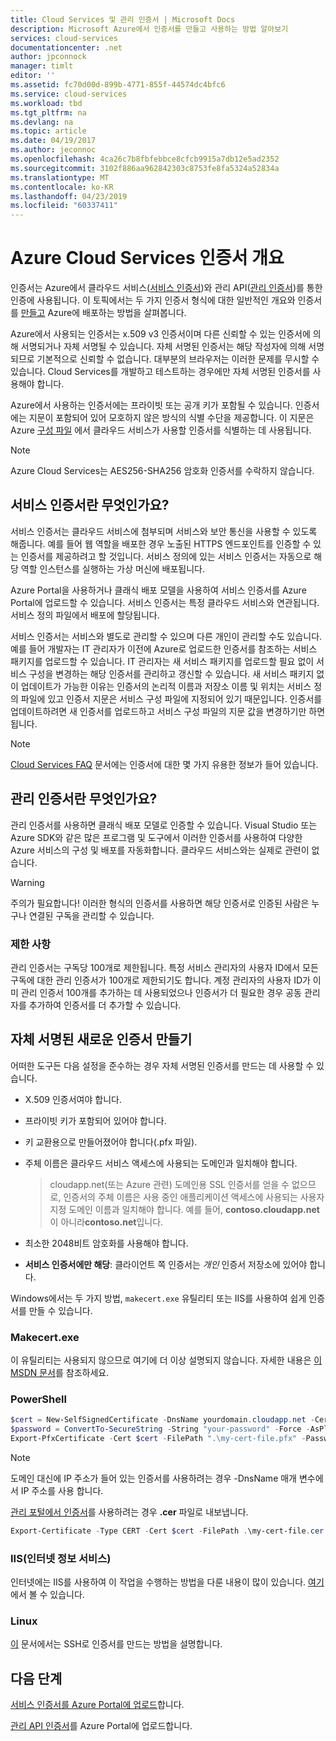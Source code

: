 ```yaml
---
title: Cloud Services 및 관리 인증서 | Microsoft Docs
description: Microsoft Azure에서 인증서를 만들고 사용하는 방법 알아보기
services: cloud-services
documentationcenter: .net
author: jpconnock
manager: timlt
editor: ''
ms.assetid: fc70d00d-899b-4771-855f-44574dc4bfc6
ms.service: cloud-services
ms.workload: tbd
ms.tgt_pltfrm: na
ms.devlang: na
ms.topic: article
ms.date: 04/19/2017
ms.author: jeconnoc
ms.openlocfilehash: 4ca26c7b8fbfebbce8cfcb9915a7db12e5ad2352
ms.sourcegitcommit: 3102f886aa962842303c8753fe8fa5324a52834a
ms.translationtype: MT
ms.contentlocale: ko-KR
ms.lasthandoff: 04/23/2019
ms.locfileid: "60337411"
---
```

# <a name="certificates-overview-for-azure-cloud-services"></a>Azure Cloud Services 인증서 개요
인증서는 Azure에서 클라우드 서비스([서비스 인증서](#what-are-service-certificates))와 관리 API([관리 인증서](#what-are-management-certificates))를 통한 인증에 사용됩니다. 이 토픽에서는 두 가지 인증서 형식에 대한 일반적인 개요와 인증서를 [만들고](#create) Azure에 배포하는 방법을 살펴봅니다.

Azure에서 사용되는 인증서는 x.509 v3 인증서이며 다른 신뢰할 수 있는 인증서에 의해 서명되거나 자체 서명될 수 있습니다. 자체 서명된 인증서는 해당 작성자에 의해 서명되므로 기본적으로 신뢰할 수 없습니다. 대부분의 브라우저는 이러한 문제를 무시할 수 있습니다. Cloud Services를 개발하고 테스트하는 경우에만 자체 서명된 인증서를 사용해야 합니다. 

Azure에서 사용하는 인증서에는 프라이빗 또는 공개 키가 포함될 수 있습니다. 인증서에는 지문이 포함되어 있어 모호하지 않은 방식의 식별 수단을 제공합니다. 이 지문은 Azure [구성 파일](cloud-services-configure-ssl-certificate-portal.md) 에서 클라우드 서비스가 사용할 인증서를 식별하는 데 사용됩니다. 

>[!Note]
>Azure Cloud Services는 AES256-SHA256 암호화 인증서를 수락하지 않습니다.

## <a name="what-are-service-certificates"></a>서비스 인증서란 무엇인가요?
서비스 인증서는 클라우드 서비스에 첨부되며 서비스와 보안 통신을 사용할 수 있도록 해줍니다. 예를 들어 웹 역할을 배포한 경우 노출된 HTTPS 엔드포인트를 인증할 수 있는 인증서를 제공하려고 할 것입니다. 서비스 정의에 있는 서비스 인증서는 자동으로 해당 역할 인스턴스를 실행하는 가상 머신에 배포됩니다. 

Azure Portal을 사용하거나 클래식 배포 모델을 사용하여 서비스 인증서를 Azure Portal에 업로드할 수 있습니다. 서비스 인증서는 특정 클라우드 서비스와 연관됩니다. 서비스 정의 파일에서 배포에 할당됩니다.

서비스 인증서는 서비스와 별도로 관리할 수 있으며 다른 개인이 관리할 수도 있습니다. 예를 들어 개발자는 IT 관리자가 이전에 Azure로 업로드한 인증서를 참조하는 서비스 패키지를 업로드할 수 있습니다. IT 관리자는 새 서비스 패키지를 업로드할 필요 없이 서비스 구성을 변경하는 해당 인증서를 관리하고 갱신할 수 있습니다. 새 서비스 패키지 없이 업데이트가 가능한 이유는 인증서의 논리적 이름과 저장소 이름 및 위치는 서비스 정의 파일에 있고 인증서 지문은 서비스 구성 파일에 지정되어 있기 때문입니다. 인증서를 업데이트하려면 새 인증서를 업로드하고 서비스 구성 파일의 지문 값을 변경하기만 하면 됩니다.

>[!Note]
>[Cloud Services FAQ](cloud-services-faq.md) 문서에는 인증서에 대한 몇 가지 유용한 정보가 들어 있습니다.

## <a name="what-are-management-certificates"></a>관리 인증서란 무엇인가요?
관리 인증서를 사용하면 클래식 배포 모델로 인증할 수 있습니다. Visual Studio 또는 Azure SDK와 같은 많은 프로그램 및 도구에서 이러한 인증서를 사용하여 다양한 Azure 서비스의 구성 및 배포를 자동화합니다. 클라우드 서비스와는 실제로 관련이 없습니다. 

> [!WARNING]
> 주의가 필요합니다! 이러한 형식의 인증서를 사용하면 해당 인증서로 인증된 사람은 누구나 연결된 구독을 관리할 수 있습니다. 
> 
> 

### <a name="limitations"></a>제한 사항
관리 인증서는 구독당 100개로 제한됩니다. 특정 서비스 관리자의 사용자 ID에서 모든 구독에 대한 관리 인증서가 100개로 제한되기도 합니다. 계정 관리자의 사용자 ID가 이미 관리 인증서 100개를 추가하는 데 사용되었으나 인증서가 더 필요한 경우 공동 관리자를 추가하여 인증서를 더 추가할 수 있습니다. 

<a name="create"></a>
## <a name="create-a-new-self-signed-certificate"></a>자체 서명된 새로운 인증서 만들기
어떠한 도구든 다음 설정을 준수하는 경우 자체 서명된 인증서를 만드는 데 사용할 수 있습니다.

* X.509 인증서여야 합니다.
* 프라이빗 키가 포함되어 있어야 합니다.
* 키 교환용으로 만들어졌어야 합니다(.pfx 파일).
* 주체 이름은 클라우드 서비스 액세스에 사용되는 도메인과 일치해야 합니다.

    > cloudapp.net(또는 Azure 관련) 도메인용 SSL 인증서를 얻을 수 없으므로, 인증서의 주체 이름은 사용 중인 애플리케이션 액세스에 사용되는 사용자 지정 도메인 이름과 일치해야 합니다. 예를 들어, **contoso.cloudapp.net**이 아니라**contoso.net**입니다.

* 최소한 2048비트 암호화를 사용해야 합니다.
* **서비스 인증서에만 해당**: 클라이언트 쪽 인증서는 *개인* 인증서 저장소에 있어야 합니다.

Windows에서는 두 가지 방법, `makecert.exe` 유틸리티 또는 IIS를 사용하여 쉽게 인증서를 만들 수 있습니다.

### <a name="makecertexe"></a>Makecert.exe
이 유틸리티는 사용되지 않으므로 여기에 더 이상 설명되지 않습니다. 자세한 내용은 [이 MSDN 문서](/windows/desktop/SecCrypto/makecert)를 참조하세요.

### <a name="powershell"></a>PowerShell
```powershell
$cert = New-SelfSignedCertificate -DnsName yourdomain.cloudapp.net -CertStoreLocation "cert:\LocalMachine\My" -KeyLength 2048 -KeySpec "KeyExchange"
$password = ConvertTo-SecureString -String "your-password" -Force -AsPlainText
Export-PfxCertificate -Cert $cert -FilePath ".\my-cert-file.pfx" -Password $password
```

> [!NOTE]
> 도메인 대신에 IP 주소가 들어 있는 인증서를 사용하려는 경우 -DnsName 매개 변수에서 IP 주소를 사용 합니다.


[관리 포털에서 인증서](../azure-api-management-certs.md)를 사용하려는 경우 **.cer** 파일로 내보냅니다.

```powershell
Export-Certificate -Type CERT -Cert $cert -FilePath .\my-cert-file.cer
```

### <a name="internet-information-services-iis"></a>IIS(인터넷 정보 서비스)
인터넷에는 IIS를 사용하여 이 작업을 수행하는 방법을 다룬 내용이 많이 있습니다. [여기](https://www.sslshopper.com/article-how-to-create-a-self-signed-certificate-in-iis-7.html) 에서 볼 수 있습니다. 

### <a name="linux"></a>Linux
[이](../virtual-machines/linux/mac-create-ssh-keys.md?toc=%2fazure%2fvirtual-machines%2flinux%2ftoc.json) 문서에서는 SSH로 인증서를 만드는 방법을 설명합니다.

## <a name="next-steps"></a>다음 단계
[서비스 인증서를 Azure Portal에 업로드](cloud-services-configure-ssl-certificate-portal.md)합니다.

[관리 API 인증서](../azure-api-management-certs.md)를 Azure Portal에 업로드합니다.

